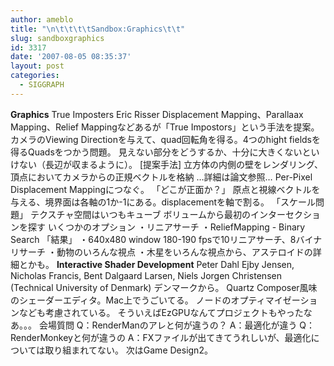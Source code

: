 ```yaml
---
author: ameblo
title: "\n\t\t\t\tSandbox:Graphics\t\t"
slug: sandboxgraphics
id: 3317
date: '2007-08-05 08:35:37'
layout: post
categories:
  - SIGGRAPH
---
```


**Graphics** True Imposters Eric Risser Displacement Mapping、Parallaax Mapping、Relief Mappingなどあるが「True Impostors」という手法を提案。 カメラのViewing Directionを与えて、quad回転角を得る。4つのhight fieldsを得るQuadsをつかう問題。 見えない部分をどうするか、十分に大きくないといけない（長辺が収まるように）。 [提案手法] 立方体の内側の壁をレンダリング、頂点においてカメラからの正規ベクトルを格納 …詳細は論文参照… Per-Pixel Displacement Mappingにつなぐ。 「どこが正面か？」 原点と視線ベクトルを与える、境界面は各軸の1か-1にある。displacementを軸で割る。 「スケール問題」 テクスチャ空間はいつもキューブ ボリュームから最初のインターセクションを探す いくつかのオプション ・リニアサーチ ・ReliefMapping - Binary Search 「結果」 ・640x480 window 180-190 fpsで10リニアサーチ、8バイナリサーチ ・動物のいろんな視点 ・木星をいろんな視点から、アステロイドの詳細とかも。 **Interactive Shader Development** Peter Dahl Ejby Jensen, Nicholas Francis, Bent Dalgaard Larsen, Niels Jorgen Christensen (Technical University of Denmark) デンマークから。 Quartz Composer風味のシェーダーエディタ。Mac上でうごいてる。 ノードのオプティマイゼーションなども考慮されている。 そういえばEzGPUなんてプロジェクトもやったなあ。。。 会場質問 Q：RenderManのアレと何が違うの？ A：最適化が違う Q：RenderMonkeyと何が違うの A：FXファイルが出てきてうれしいが、最適化については取り組まれてない。 次はGame Design2。
